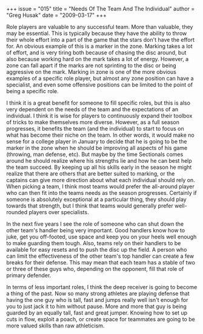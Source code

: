 +++
issue = "015"
title = "Needs Of The Team And The Individual"
author = "Greg Husak"
date = "2009-03-17"
+++

Role players are valuable to any successful team. More than valuable, they may
be essential. This is typically because they have the ability to throw their
whole effort into a part of the game that the stars don't have the effort for.
An obvious example of this is a marker in the zone. Marking takes a lot of
effort, and is very tiring both because of chasing the disc around, but also
because working hard on the mark takes a lot of energy. However, a zone can
fall apart if the marks are not sprinting to the disc or being aggressive on
the mark. Marking in zone is one of the more obvious examples of a specific
role player, but almost any zone position can have a specialist, and even some
offensive positions can be limited to the point of being a specific role.  
  
I think it is a great benefit for someone to fill specific roles, but this is
also very dependent on the needs of the team and the expectations of an
individual. I think it is wise for players to continuously expand their
toolbox of tricks to make themselves more diverse. However, as a full season
progresses, it benefits the team (and the individual) to start to focus on
what has become their niche on the team. In other words, it would make no
sense for a college player in January to decide that he is going to be the
marker in the zone when he should be improving all aspects of his game
(throwing, man defense, etc). But maybe by the time Sectionals comes around he
should realize where his strengths lie and how he can best help the team
succeed. By keeping up all his skills early in the season he might realize
that there are others that are better suited to marking, or the captains can
give more direction about what each individual should rely on. When picking a
team, I think most teams would prefer the all-around player who can then fit
into the teams needs as the season progresses. Certainly if someone is
absolutely exceptional at a particular thing, they should play towards that
strength, but I think that teams would generally prefer well-rounded players
over specialists.  
  
In the next five years I see the role of someone who can shut down the other
team's handler being very important. Good handlers know how to juke, get you
off-footed, use space and keep you on your heels well enough to make guarding
them tough. Also, teams rely on their handlers to be available for easy resets
and to push the disc up the field. A person who can limit the effectiveness of
the other team's top handler can create a few breaks for their defense. This
may mean that each team has a stable of two or three of these guys who,
depending on the opponent, fill that role of primary defender.  
  
In terms of less important roles, I think the deep receiver is going to become
a thing of the past. Now so many strong athletes are playing defense that
having the one guy who is tall, fast and jumps really well isn't enough for
you to just jack it to him without pause. More and more that guy is being
guarded by an equally tall, fast and great jumper. Knowing how to set up cuts
in flow, exploit a poach, or create space for teammates are going to be more
valued skills than raw athleticism.
